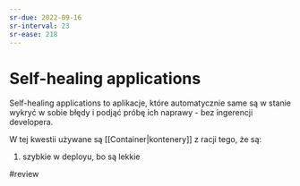 ```yaml
---
sr-due: 2022-09-16
sr-interval: 23
sr-ease: 218
---
```


# Self-healing applications

Self-healing applications to aplikacje, które automatycznie same są w stanie wykryć w sobie błędy i podjąć próbę ich naprawy - bez ingerencji developera.

W tej kwestii używane są [[Container|kontenery]] z racji tego, że są:
1. szybkie w deployu, bo są lekkie

#review